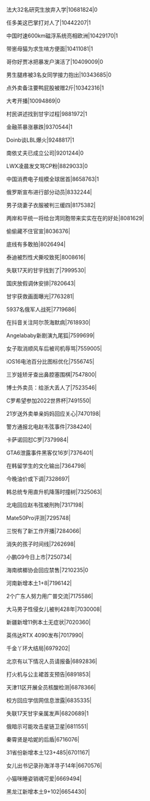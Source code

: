 法大32名研究生放弃入学|10681824|0

任多美这巴掌打对人了|10442207|1

中国时速600km磁浮系统亮相欧洲|10429170|1

带崽母猫为求生啃方便面|10411081|1

哥你好贾冰把暴发户演活了|10409009|0

男生腿疼被3名女同学接力抱出|10343685|0

点外卖备注要鸭屁股被赠2斤|10342316|1

大考开播|10094869|0

村民讲述找到甘宇过程|9881972|1

金融茶暴涨暴跌|9370544|1

Doinb谈LBL爆火|9248817|1

南依丈夫已成立公司|9201244|0

LWX凌晨发文骂CP粉|8829033|0

中国消费电子规模全球居首|8658763|1

俄罗斯宣布进行部分动员|8332244|

男子烧妻子衣服被判三缓四|8175382|

两岸和平统一将给台湾同胞带来实实在在的好处|8081629|

偷偷藏不住官宣|8036376|

底线有多敢拍|8026494|

泰迪被烈性犬撕咬致死|8008616|

失联17天的甘宇找到了|7999530|

国庆放假调休安排|7820643|

甘宇获救画面曝光|7763281|

5937名俄军人战死|7719686|

在抖音关注阿尔茨海默病|7618930|

Angelababy新剧演九尾狐|7599699|

女子取消顺风车后被司机辱骂|7559005|

iOS16电池百分比图标优化|7556745|

三岁娃矫牙查出鼻腔塞围棋|7547800|

博士外卖员：给浙大丢人了|7523546|

C罗希望参加2022世界杯|7491550|

21岁送外卖单亲妈妈回应关心|7470198|

警方通报北电赵韦弦事件|7384240|

卡萨诺回怼C罗|7379984|

GTA6泄露事件黑客仅16岁|7376401|

在韩留学生的文化输出|7364798|

今晚油价或下调|7328697|

韩总统专用直升机降落时撞树|7325063|

北电回应赵韦弦被刑拘|7317198|

Mate50Pro评测|7295748|

三悦有了新工作开播|7284066|

消失的孩子时间线|7262698|

小鹏G9今日上市|7250734|

海南槟榔协会回应禁售|7210235|0

河南新增本土1+8|7196142|

2个广东人努力用广普交流|7175586|

大马男子性侵女儿被判428年|7030008|

新疆新增11例本土无症状|7020360|

英伟达RTX 4090发布|7017990|

千金丫环大结局|6979202|

北京有以下情况人员请报备|6892836|

打火机与公主裙首支预告|6891853|

天津11区开展全员核酸检测|6878366|

校方回应学信网信息泄露|6835335|

失联17天甘宇亲属发声|6820689|1

俄暗示可能攻击星链卫星|6811551|

秦霄贤是哈妮的后盾|6716076|

31省份新增本土123+485|6701167|

女儿出书记录孙海洋寻子14年|6670576|

小猫咪睡姿销魂可爱|6669494|

黑龙江新增本土9+102|6654430|

